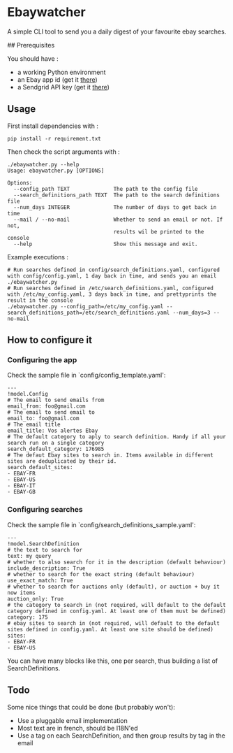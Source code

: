 # Ebaywatcher

A simple CLI tool to send you a daily digest of your favourite ebay searches.

## Prerequisites

You should have : 
- a working Python environment
- an Ebay app id (get it [there](https://developer.ebay.com/))
- a Sendgrid API key (get it [there](https://app.sendgrid.com/)) 

## Usage

First install dependencies with : 

```
pip install -r requirement.txt
```

Then check the script arguments with : 

```
./ebaywatcher.py --help
Usage: ebaywatcher.py [OPTIONS]

Options:
  --config_path TEXT              The path to the config file
  --search_definitions_path TEXT  The path to the search definitions file
  --num_days INTEGER              The number of days to get back in time
  --mail / --no-mail              Whether to send an email or not. If not,
                                  results wil be printed to the console
  --help                          Show this message and exit.

```

Example executions : 

```
# Run searches defined in config/search_definitions.yaml, configured with config/config.yaml, 1 day back in time, and sends you an email
./ebaywatcher.py
# Run searches defined in /etc/search_definitions.yaml, configured with /etc/my_config.yaml, 3 days back in time, and prettyprints the result in the console
./ebaywatcher.py --config_path=/etc/my_config.yaml --search_definitions_path=/etc/search_definitions.yaml --num_days=3 --no-mail
```

## How to configure it

### Configuring the app

Check the sample file in `config/config_template.yaml':

```
---
!model.Config
# The email to send emails from
email_from: foo@gmail.com
# The email to send email to
email_to: foo@gmail.com
# The email title
email_title: Vos alertes Ebay
# The default category to aply to search definition. Handy if all your search run on a single category
search_default_category: 176985
# The defaut Ebay sites to search in. Items available in different sites are deduplicated by their id. 
search_default_sites:
- EBAY-FR
- EBAY-US
- EBAY-IT
- EBAY-GB
```

### Configuring searches 

Check the sample file in `config/search_definitions_sample.yaml':

```
---
!model.SearchDefinition
# the text to search for
text: my query
# whether to also search for it in the description (default behaviour)
include_description: True
# whether to search for the exact string (default behaviour)
use_exact_match: True
# whether to search for auctions only (default), or auction + buy it now items
auction_only: True
# the category to search in (not required, will default to the default category defined in config.yaml. At least one of them must be defined)
category: 175
# ebay sites to search in (not required, will default to the default sites defined in config.yaml. At least one site should be defined)
sites:
- EBAY-FR
- EBAY-US
```

You can have many blocks like this, one per search, thus building a list of SearchDefinitions.

## Todo

Some nice things that could be done (but probably won't):
- Use a pluggable email implementation
- Most text are in french, should be I18N'ed
- Use a tag on each SearchDefinition, and then group results by tag in the email

